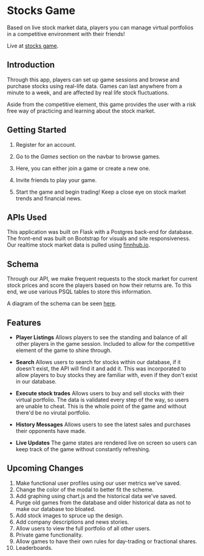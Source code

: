 # Stocks Game

Based on live stock market data, players you can manage virtual portfolios in a competitive environment with their friends!

Live at [stocks game](https://stocks-game.herokuapp.com/).

## Introduction

Through this app, players can set up game sessions and browse and purchase stocks using real-life data. Games can last anywhere from a minute to a week, and are affected by real life stock fluctuations.

Aside from the competitive element, this game provides the user with a risk free way of practicing and learning about the stock market.

## Getting Started

1. Register for an account.

2. Go to the *Games* section on the navbar to browse games.

3. Here, you can either join a game or create a new one.

4. Invite friends to play your game.

5. Start the game and begin trading! Keep a close eye on stock market trends and financial news.


## APIs Used

This application was built on Flask with a Postgres back-end for database. The front-end was built on Bootstrap for visuals and site responsiveness. Our realtime stock market data is pulled using [finnhub.io](https://finhubb.io).

## Schema

Through our API, we make frequent requests to the stock market for current stock prices and score the players based on how their returns are. To this end, we use various PSQL tables to store this information.

A diagram of the schema can be seen [here](https://raw.githubusercontent.com/erojas4704/stocks-game/master/Schema.png).


## Features

- **Player Listings**
    Allows players to see the standing and balance of all other players in the game session. Included to allow for the competitive element of the game to shine through.

- **Search**
    Allows users to search for stocks within our database, if it doesn't exist, the API will find it and add it. This was incorporated to allow players to buy stocks they are familiar with, even if they don't exist in our database.

- **Execute stock trades**
    Allows users to buy and sell stocks with their virtual portfolio. The data is validated every step of the way, so users are unable to cheat. This is the whole point of the game and without there'd be no virutal portfolio.

- **History Messages**
    Allows users to see the latest sales and purchases their opponents have made. 

- **Live Updates**
    The game states are rendered live on screen so users can keep track of the game without constantly refreshing.


## Upcoming Changes

1. Make functional user profiles using our user metrics we've saved. 
2. Change the color of the modal to better fit the scheme.
3. Add graphing using chart.js and the historical data we've saved.
4. Purge old games from the database and older historical data as not to make our database too bloated.
5. Add stock images to spruce up the design.
6. Add company descriptions and news stories.
7. Allow users to view the full portfolio of all other users.
8. Private game functionality.
9. Allow games to have their own rules for day-trading or fractional shares.
10. Leaderboards.